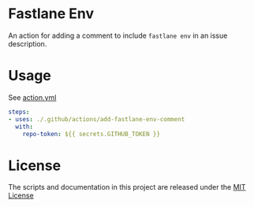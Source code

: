 # Fastlane Env

An action for adding a comment to include `fastlane env` in an issue description.

# Usage

See [action.yml](action.yml)

```yaml
steps:
- uses: ./.github/actions/add-fastlane-env-comment
  with:
    repo-token: ${{ secrets.GITHUB_TOKEN }}
```

# License

The scripts and documentation in this project are released under the [MIT License](LICENSE)
